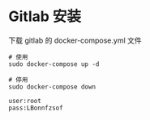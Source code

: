 # Gitlab 安装

下载 gitlab 的 docker-compose.yml 文件

```shell
# 使用
sudo docker-compose up -d

# 停用
sudo docker-compose down
```



```
user:root
pass:LBonnfzsof
```

